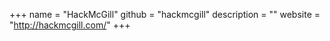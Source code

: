 +++
name = "HackMcGill"
github = "hackmcgill"
description = ""
website = "http://hackmcgill.com/"
+++
